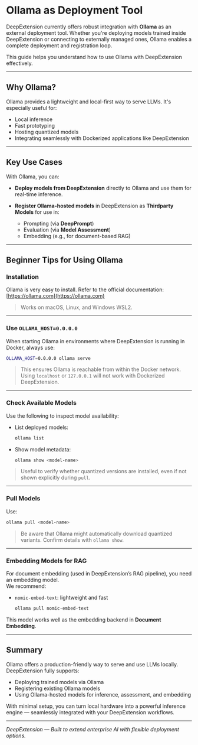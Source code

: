 # Ollama as Deployment Tool

DeepExtension currently offers robust integration with **Ollama** as an external deployment tool. Whether you're deploying models trained inside DeepExtension or connecting to externally managed ones, Ollama enables a complete deployment and registration loop.

This guide helps you understand how to use Ollama with DeepExtension effectively.

---

## Why Ollama?

Ollama provides a lightweight and local-first way to serve LLMs. It's especially useful for:

- Local inference
- Fast prototyping
- Hosting quantized models
- Integrating seamlessly with Dockerized applications like DeepExtension

---

## Key Use Cases

With Ollama, you can:

- **Deploy models from DeepExtension** directly to Ollama and use them for real-time inference.
- **Register Ollama-hosted models** in DeepExtension as **Thirdparty Models** for use in:

    - Prompting (via **DeepPrompt**)
    - Evaluation (via **Model Assessment**)
    - Embedding (e.g., for document-based RAG)

---

## Beginner Tips for Using Ollama

### Installation

Ollama is very easy to install. Refer to the official documentation: [https://ollama.com](https://ollama.com)

> Works on macOS, Linux, and Windows WSL2.

---

### Use `OLLAMA_HOST=0.0.0.0`

When starting Ollama in environments where DeepExtension is running in Docker, always use:

```bash
OLLAMA_HOST=0.0.0.0 ollama serve
```

> This ensures Ollama is reachable from within the Docker network.  
Using `localhost` or `127.0.0.1` will not work with Dockerized DeepExtension.

---

### Check Available Models

Use the following to inspect model availability:

- List deployed models:
  ```bash
  ollama list
  ```

- Show model metadata:
  ```bash
  ollama show <model-name>
  ```

> Useful to verify whether quantized versions are installed, even if not shown explicitly during `pull`.

---

### Pull Models

Use:
```bash
ollama pull <model-name>
```

> Be aware that Ollama might automatically download quantized variants. Confirm details with `ollama show`.

---

### Embedding Models for RAG

For document embedding (used in DeepExtension’s RAG pipeline), you need an embedding model.  
We recommend:

- `nomic-embed-text`: lightweight and fast
  ```bash
  ollama pull nomic-embed-text
  ```

This model works well as the embedding backend in **Document Embedding**.

---

## Summary

Ollama offers a production-friendly way to serve and use LLMs locally. DeepExtension fully supports:

- Deploying trained models via Ollama
- Registering existing Ollama models
- Using Ollama-hosted models for inference, assessment, and embedding

With minimal setup, you can turn local hardware into a powerful inference engine — seamlessly integrated with your DeepExtension workflows.

---

*DeepExtension — Built to extend enterprise AI with flexible deployment options.*
